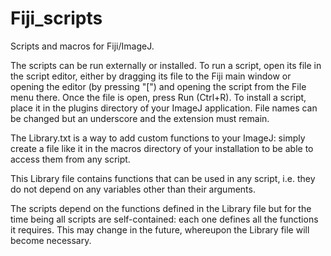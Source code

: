 # Fiji_scripts
Scripts and macros for Fiji/ImageJ. 


The scripts can be run externally or installed. To run a script, open its file in the script editor, either by dragging its file to the  Fiji main window or opening the editor (by pressing "\[") and opening the script from the File menu there. Once the file is open, press Run (Ctrl+R). To install a script, place it in the plugins directory of your ImageJ application. File names can be changed but an underscore and the extension must remain.

The Library.txt is a way to add custom functions to your ImageJ: simply create a file like it in the macros directory of your installation to be able to access them from any script.

This Library file contains functions that can be used in any script, i.e. they do not depend on any variables other than their arguments.

The scripts depend on the functions defined in the Library file but for the time being all scripts are self-contained: each one defines all the functions it requires. This may change in the future, whereupon the Library file will become necessary.

